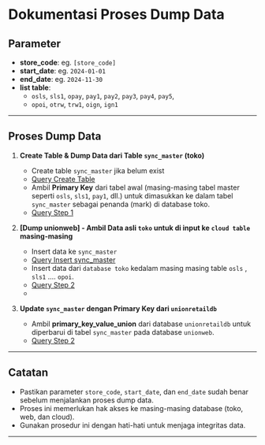 # Dokumentasi Proses Dump Data

## Parameter

-   **store_code**: eg. `[store_code]`
-   **start_date**: eg. `2024-01-01`
-   **end_date**: eg. `2024-11-30`
-   **list table**:
    -   `osls`, `sls1`, `opay`, `pay1`, `pay2`, `pay3`, `pay4`, `pay5`,
    -   `opoi`, `otrw`, `trw1`, `oign`, `ign1`

---

## Proses Dump Data

1. **Create Table & Dump Data dari Table `sync_master` (toko)**
    - Create table `sync_master` jika belum exist
    - [Query Create Table](query-create-sync_union-toko.md)
    - Ambil **Primary Key** dari tabel awal (masing-masing tabel master seperti `osls`, `sls1`, `pay1`, dll.) untuk dimasukkan ke dalam tabel `sync_master` sebagai penanda (mark) di database toko.
    - [Query Step 1](step1.md)

2. **[Dump unionweb] - Ambil Data asli `toko` untuk di input ke `cloud table` masing-masing**
    - Insert data ke `sync_master`
    - [Query Insert sync_master](query-insert-sync_union-web.md)
    - Insert data dari `database toko` kedalam masing masing table `osls` , `sls1` .... `opoi`.
    - [Query Step 2](step2.md)
    - 

3. **Update `sync_master` dengan Primary Key dari `unionretaildb`**
    - Ambil **primary_key_value_union** dari database `unionretaildb` untuk diperbarui di tabel `sync_master` pada database `unionweb`.
    - [Query Step 2](step3.md)
---

## Catatan

-   Pastikan parameter `store_code`, `start_date`, dan `end_date` sudah benar sebelum menjalankan proses dump data.
-   Proses ini memerlukan hak akses ke masing-masing database (toko, web, dan cloud).
-   Gunakan prosedur ini dengan hati-hati untuk menjaga integritas data.

---

